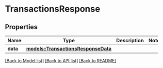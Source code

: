 # TransactionsResponse

## Properties

Name | Type | Description | Notes
------------ | ------------- | ------------- | -------------
**data** | [**models::TransactionsResponseData**](TransactionsResponse_data.md) |  | 

[[Back to Model list]](../README.md#documentation-for-models) [[Back to API list]](../README.md#documentation-for-api-endpoints) [[Back to README]](../README.md)



